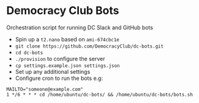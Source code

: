 # Democracy Club Bots

Orchestration script for running DC Slack and GitHub bots

* Spin up a `t2.nano` based on `ami-674cbc1e`
* `git clone https://github.com/DemocracyClub/dc-bots.git`
* `cd dc-bots`
* `./provision` to configure the server
* `cp settings.example.json settings.json`
* Set up any additional settings
* Configure cron to run the bots e.g:

```
MAILTO="someone@example.com"
1 */6 * * * cd /home/ubuntu/dc-bots/ && /home/ubuntu/dc-bots/bots.sh
```
